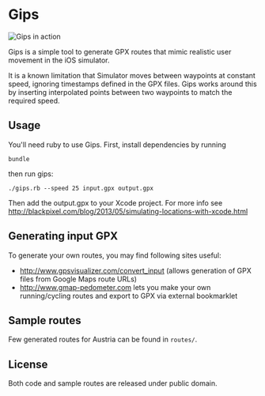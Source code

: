 # Gips

<img src="https://raw.github.com/appscape/gips/master/docs/action.gif" alt="Gips in action">

Gips is a simple tool to generate GPX routes that mimic realistic user movement in the iOS simulator.

It is a known limitation that Simulator moves between waypoints at constant speed, ignoring timestamps defined in the GPX files.
Gips works around this by inserting interpolated points between two waypoints to match the required speed.

## Usage

You'll need ruby to use Gips. First, install dependencies by running

    bundle

then run gips:

    ./gips.rb --speed 25 input.gpx output.gpx

Then add the output.gpx to your Xcode project. For more info see http://blackpixel.com/blog/2013/05/simulating-locations-with-xcode.html

## Generating input GPX

To generate your own routes, you may find following sites useful:

* http://www.gpsvisualizer.com/convert_input (allows generation of GPX files from Google Maps route URLs)
* http://www.gmap-pedometer.com lets you make your own running/cycling routes and export to GPX via external bookmarklet

## Sample routes

Few generated routes for Austria can be found in `routes/`.

## License

Both code and sample routes are released under public domain.